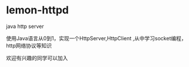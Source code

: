 # lemon-httpd
java http server 

使用Java语言从0到1，实现一个HttpServer,HttpClient ,从中学习socket编程，http网络协议等知识 

欢迎有兴趣的同学可以加入

  